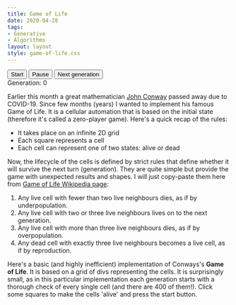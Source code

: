 ```yaml
---
title: Game of Life
date: 2020-04-28
tags:
- Generative
- Algorithms
layout: layout
style: game-of-life.css
---
```


<div id="container">
	<button id="startButton">Start</button>
	<button id="pauseButton">Pause</button>
	<button id="nextGeneration">Next generation</button>
	<br>
	<span id="generationNumber">Generation: 0</span>
	<br>
	<div id="cellContainer"></div>
</div>

Earlier this month a great mathematician [John Conway](https://en.wikipedia.org/wiki/John_Horton_Conway) passed away due to COVID-19. Since few months (years) I wanted to implement his famous Game of Life. It is a cellular automation that is based on the initial state (therefore it's called a zero-player game). Here's a quick recap of the rules:
- It takes place on an infinite 2D grid
- Each square represents a cell
- Each cell can represent one of two states: alive or dead

Now, the lifecycle of the cells is defined by strict rules that define whether it will survive the next turn (generation). They are quite simple but provide the game with unexpected results and shapes. I will just copy-paste them here from [Game of Life Wikipedia page](https://en.wikipedia.org/wiki/Conway%27s_Game_of_Life):

1. Any live cell with fewer than two live neighbours dies, as if by underpopulation.
2. Any live cell with two or three live neighbours lives on to the next generation.
3. Any live cell with more than three live neighbours dies, as if by overpopulation.
4. Any dead cell with exactly three live neighbours becomes a live cell, as if by reproduction.

Here's a basic (and highly inefficient) implementation of Conways's **Game of Life**. It is based on a grid of divs representing the cells. It is surprisingly small, as in this particular implementation each generation starts with a thorough check of every single cell (and there are 400 of them!). Click some squares to make the cells 'alive' and press the start button. 

<script>
const grid = {};
let cellRows;
let cellColumns;
let paused = false;
let generationNumber = 0;
let generationCounter;

grid.getCell = function (column, row) {
  return grid[`${column}x${row}`];
};

function startGame() {
  console.log("Game Started");
  paused = false;
  let interval = setInterval(nextGeneration, 1);
}

function pauseGame() {
  paused = true;
}

function nextGeneration() {
  if (paused) {
    return;
  }
  const cellsCoordinates = Object.keys(grid);

  for (let i = 0; i < Object.keys(grid).length; i++) {
    let cell = grid[cellsCoordinates[i]];
    let aliveNeighbors = checkNeighbors(cell.column, cell.row);
    if (cell.alive) {
      if (aliveNeighbors < 2) {
        cell.alive = false;
        deactivateCell(cell.column, cell.row);
      } else if (aliveNeighbors > 3) {
        cell.alive = false;
        deactivateCell(cell.column, cell.row);
      }
    } else if (!cell.alive && aliveNeighbors === 3) {
      cell.alive = true;
      activateCell(cell.column, cell.row);
    }
  }

  generationNumber = generationNumber + 1;
  generationCounter.innerHTML = `Generation: ${generationNumber}`;
}

function manualNextGeneration() {
	paused = false;
	nextGeneration();
	paused = true;
}

function onClickActivateCell(event) {
  cell = event.target;
  cell.className = "cell alive";
  populateAliveCellsList(cell.column, cell.row);
  checkNeighbors(cell.column, cell.row);
}

function deactivateCell(column, row) {
  document.getElementById(`${column}x${row}`).className = "cell dead";
}

function activateCell(column, row) {
  document.getElementById(`${column}x${row}`).className = "cell alive";
}

function populateAliveCellsList(column, row) {
  grid.getCell(column, row).alive = true;
}

function checkNeighbors(j, i) {
  let aliveNeighbors = 0;
  let neighbors = [
    [j - 1, i - 1],
    [j - 1, i],
    [j - 1, i + 1],
    [j, i - 1],
    [j, i + 1],
    [j + 1, i - 1],
    [j + 1, i],
    [j + 1, i + 1],
  ];

  for (let k = 0; k < neighbors.length; k++) {
    if (
      neighbors[k][0] >= 0 &&
      neighbors[k][0] < cellRows &&
      neighbors[k][1] >= 0 &&
      neighbors[k][1] < cellColumns
    ) {
      let neighborToCheck = grid.getCell(neighbors[k][0], neighbors[k][1]);
      if (neighborToCheck.alive === true) {
        aliveNeighbors++;
      }
    }
  }
  return aliveNeighbors;
}

/* Generate cells */
window.addEventListener("DOMContentLoaded", () => {
  generationCounter = document.getElementById("generationNumber");
  const container = document.getElementById("cellContainer");
  const width = container.clientWidth;
  const height = container.clientHeight;
  console.log(`Container dimensions: ${width} x ${height}`);

  const cellsNumber = (width / 10) * (height / 10);
  console.log(`Total number of cells generated: ${cellsNumber}`);
  cellRows = width / 10;
  cellColumns = height / 10;

  for (let i = 0; i < cellRows; i++) {
    for (let j = 0; j < cellColumns; j++) {
      let cell = document.createElement("div");
      cell.id = j + "x" + i;
      cell.column = j;
      cell.row = i;

      /* all cells are dead at the time of generation */
      cell.className = "cell dead";
      cell.clientHeight = height / 10;
      cell.clientWidth = width / 10;
      cell.addEventListener("click", onClickActivateCell, false);
      container.appendChild(cell);

      /* Add cell to grid array */
      const cellGrid = {
        column: j,
        row: i,
        alive: false,
      };
      grid[`${j}x${i}`] = cellGrid;
    }
  }


  document
    .getElementById("startButton")
    .addEventListener("click", startGame, false);

  document
    .getElementById("nextGeneration")
    .addEventListener("click", manualNextGeneration, false);

  document
    .getElementById("pauseButton")
    .addEventListener("click", pauseGame, false);
});
</script>
